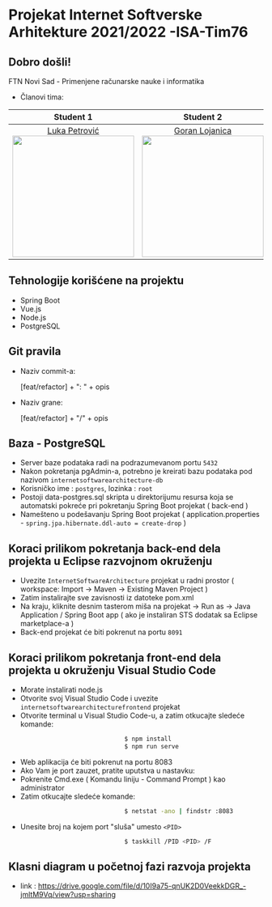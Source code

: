 # Projekat Internet Softverske Arhitekture 2021/2022 -ISA-Tim76
## Dobro došli!
FTN Novi Sad - Primenjene računarske nauke i informatika 
- Članovi tima:

|       Student 1       |       Student 2     |
|:----------------------:|:----------------------:|
| [Luka Petrović](https://github.com/lukapetrovic3110) <br> <img src="https://avatars.githubusercontent.com/u/58331163?s=400&u=07ea033ef6ec9a611746bac3e8fb257f0099e261&v=4" width="240" height="240"> | [Goran Lojanica](https://github.com/goranlojanica1) <br> <img src="https://avatars.githubusercontent.com/u/58367748?v=4" width="240" height="240"> |

## Tehnologije korišćene na projektu
- Spring Boot
- Vue.js
- Node.js
- PostgreSQL

## Git pravila

- Naziv commit-a:

    [feat/refactor] + ": " + opis
    
- Naziv grane:

    [feat/refactor] + "/" + opis
    
## Baza - PostgreSQL
- Server baze podataka radi na podrazumevanom portu `5432`
- Nakon pokretanja pgAdmin-a, potrebno je kreirati bazu podataka pod nazivom `internetsoftwarearchitecture-db` 
- Korisničko ime : `postgres`, lozinka : `root`
- Postoji data-postgres.sql skripta u direktorijumu resursa koja se automatski pokreće pri pokretanju Spring Boot projekat ( back-end )
- Namešteno u podešavanju Spring Boot projekat ( application.properties - `spring.jpa.hibernate.ddl-auto = create-drop` )

## Koraci prilikom pokretanja back-end dela projekta u Eclipse razvojnom okruženju
- Uvezite `InternetSoftwareArchitecture` projekat u radni prostor ( workspace: Import -> Maven -> Existing Maven Project )
- Zatim instalirajte sve zavisnosti iz datoteke pom.xml
- Na kraju, kliknite desnim tasterom miša na projekat -> Run as -> Java Application / Spring Boot app ( ako je instaliran STS dodatak sa Eclipse marketplace-a )
- Back-end projekat će biti pokrenut na portu `8091`

## Koraci prilikom pokretanja front-end dela projekta u okruženju Visual Studio Code
- Morate instalirati node.js
- Otvorite svoj Visual Studio Code i uvezite `internetsoftwarearchitecturefrontend` projekat
- Otvorite terminal u Visual Studio Code-u, a zatim otkucajte sledeće komande:
```sh
                                $ npm install
                                $ npm run serve
```
- Web aplikacija će biti pokrenut na portu 8083
- Ako Vam je port zauzet, pratite uputstva u nastavku:
- Pokrenite Cmd.exe ( Komandu liniju - Command Prompt ) kao administrator
- Zatim otkucajte sledeće komande:
```sh
                                $ netstat -ano | findstr :8083
```
- Unesite broj na kojem port "sluša" umesto `<PID>`
```sh
                                $ taskkill /PID <PID> /F
```
## Klasni diagram u početnoj fazi razvoja projekta
- link : https://drive.google.com/file/d/10I9a75-qnUK2D0VeekkDGR_-jmltM9Vq/view?usp=sharing

    
